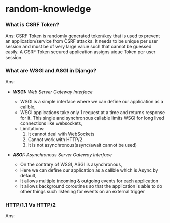 # random-knowledge


### What is CSRF Token?
Ans: CSRF Token is randomly generated token/key that is used to prevent an application/service from CSRF attacks. It needs to be unique per user session and must be of very large value such that cannot be guessed easily. A CSRF Token secured application assigns uique Token per user session.

### What are WSGI and ASGI in Django?
Ans: 
* ***WSGI:** Web Server Gateway Interface*
	- WSGI is a simple interface where we can define our application as a callble,
	- WSGI applications take only 1 request at a time and returns response for it. This single and synchronous callable limits WSGI for long lived connections like websockets,
	- Limitations: 
		1. It cannot deal with WebSockets
		2. Cannot work with HTTP/2
		3. It is not asynchronous(async/await cannot be used)
		
* ***ASGI:** Asynchronous Server Gateway Interface*
	- On the contrary of WSGI, ASGI is asynchronous,
	- Here we can define our application as a callble which is Async by default,
	- It allows multiple incoming & outgoing events for each application
	- It allows background coroutines so that the application is able to do other things such listening for events on an external trigger




### HTTP/1.1 Vs HTTP/2
Ans: 
